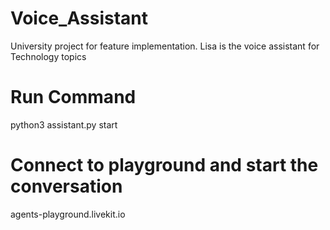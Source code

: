 # Voice_Assistant
University project for feature implementation. Lisa is the voice assistant for Technology topics

# Run Command
python3 assistant.py start

# Connect to playground and start the conversation
agents-playground.livekit.io
